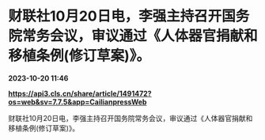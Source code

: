 # 财联社10月20日电，李强主持召开国务院常务会议，审议通过《人体器官捐献和移植条例(修订草案)》。

**2023-10-20 11:46**

**https://api3.cls.cn/share/article/1491472?os=web&sv=7.7.5&app=CailianpressWeb**

财联社10月20日电，李强主持召开国务院常务会议，审议通过《人体器官捐献和移植条例(修订草案)》。